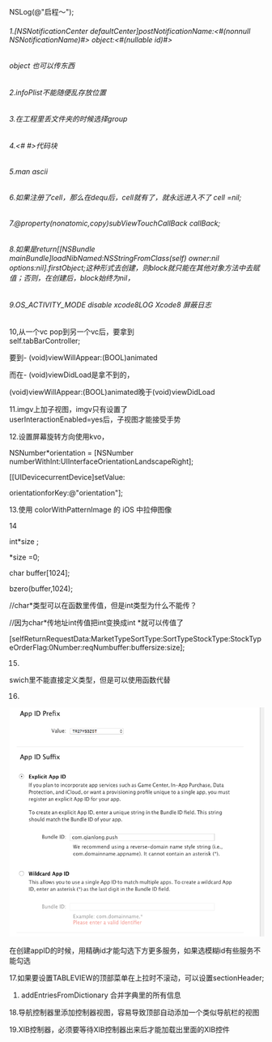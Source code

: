 NSLog\(@"启程～"\);

###### 1.\[NSNotificationCenter defaultCenter\]postNotificationName:&lt;\#\(nonnull NSNotificationName\)\#&gt; object:&lt;\#\(nullable id\)\#&gt;

###### object 也可以传东西

###### 

###### 2.infoPlist不能随便乱存放位置

###### 3.在工程里丢文件夹的时候选择group

###### 4.&lt;\# \#&gt;代码块

###### 5.man ascii

###### 6.如果注册了cell，那么在dequ后，cell就有了，就永远进入不了 cell =nil;

###### 

###### 7.@property\(nonatomic,copy\)subViewTouchCallBack  callBack;

###### 8.如果是return\[\[NSBundle mainBundle\]loadNibNamed:NSStringFromClass\(self\) owner:nil options:nil\].firstObject;这种形式去创建，则block就只能在其他对象方法中去赋值；否则，在创建后，block始终为nil，

###### 9.OS\_ACTIVITY\_MODE  disable xcode8LOG  Xcode8 屏蔽日志

10,从一个vc pop到另一个vc后，要拿到  
self.tabBarController;

要到- \(void\)viewWillAppear:\(BOOL\)animated

而在- \(void\)viewDidLoad是拿不到的，

\(void\)viewWillAppear:\(BOOL\)animated晚于\(void\)viewDidLoad

11.imgv上加子视图，imgv只有设置了  
userInteractionEnabled=yes后，子视图才能接受手势

12.设置屏幕旋转方向使用kvo，

NSNumber\*orientation = \[NSNumber numberWithInt:UIInterfaceOrientationLandscapeRight\];

\[\[UIDevicecurrentDevice\]setValue:

orientationforKey:@"orientation"\];

13.使用 colorWithPatternImage 的 iOS 中拉伸图像

14

int\*size ;

\*size =0;

char buffer\[1024\];

bzero\(buffer,1024\);

//char\*类型可以在函数里传值，但是int类型为什么不能传？

//因为char\*传地址int传值把int变换成int \*就可以传值了

\[selfReturnRequestData:MarketTypeSortType:SortTypeStockType:StockTypeOrderFlag:0Number:reqNumbuffer:buffersize:size\];

15.

swich里不能直接定义类型，但是可以使用函数代替

16.

![](/assets/import.png)

在创建appID的时候，用精确id才能勾选下方更多服务，如果选模糊id有些服务不能勾选

17.如果要设置TABLEVIEW的顶部菜单在上拉时不滚动，可以设置sectionHeader;

1. addEntriesFromDictionary 合并字典里的所有信息

18.导航控制器里添加控制器视图，容易导致顶部自动添加一个类似导航栏的视图

19.XIB控制器，必须要等待XIB控制器出来后才能加载出里面的XIB控件 


